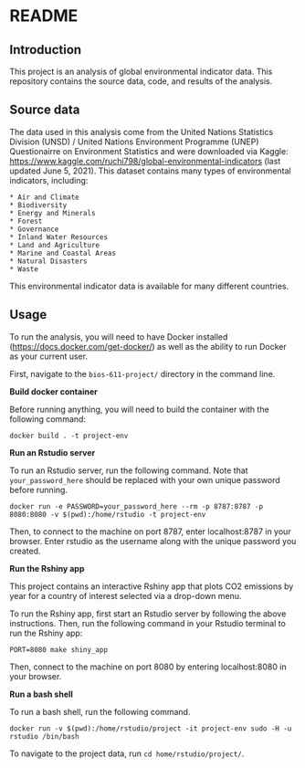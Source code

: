 # README

## Introduction
This project is an analysis of global environmental indicator data. This repository contains the source data, code, and results of the analysis.

## Source data
The data used in this analysis come from the United Nations Statistics Division (UNSD) / United Nations Environment Programme (UNEP) Questionairre on Environment Statistics and were downloaded via Kaggle: https://www.kaggle.com/ruchi798/global-environmental-indicators (last updated June 5, 2021). This dataset contains many types of environmental indicators, including:     

	* Air and Climate     
	* Biodiversity     
	* Energy and Minerals     
	* Forest      
	* Governance     
	* Inland Water Resources     
	* Land and Agriculture     
	* Marine and Coastal Areas     
	* Natural Disasters     
	* Waste     
	    
This environmental indicator data is available for many different countries.

## Usage
To run the analysis, you will need to have Docker installed (https://docs.docker.com/get-docker/) as well as the ability to run Docker as your current user.     

First, navigate to the `bios-611-project/` directory in the command line.     

**Build docker container**     

Before running anything, you will need to build the container with the following command:     
```
docker build . -t project-env
```     

**Run an Rstudio server**     

To run an Rstudio server, run the following command. Note that `your_password_here` should be replaced with your own unique password before running.     

```
docker run -e PASSWORD=your_password_here --rm -p 8787:8787 -p 8080:8080 -v $(pwd):/home/rstudio -t project-env
```     

Then, to connect to the machine on port 8787, enter localhost:8787 in your browser. Enter rstudio as the username along with the unique password you created.

**Run the Rshiny app**     

This project contains an interactive Rshiny app that plots CO2 emissions by year for a country of interest selected via a drop-down menu.     

To run the Rshiny app, first start an Rstudio server by following the above instructions. Then, run the following command in your Rstudio terminal to run the Rshiny app:
```
PORT=8080 make shiny_app
```
Then, connect to the machine on port 8080 by entering localhost:8080 in your browser.

**Run a bash shell**     

To run a bash shell, run the following command.     

```
docker run -v $(pwd):/home/rstudio/project -it project-env sudo -H -u rstudio /bin/bash
```

To navigate to the project data, run `cd home/rstudio/project/`.     


